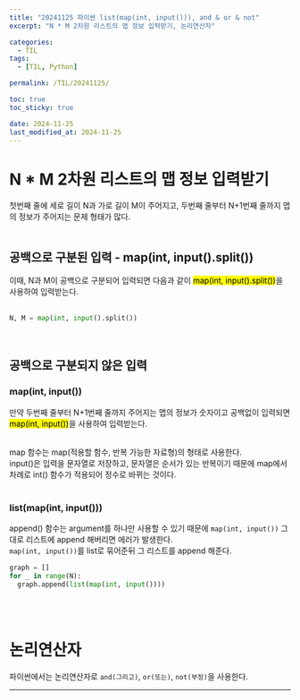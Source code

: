 ```yaml
---
title: "20241125 파이썬 list(map(int, input())), and & or & not"
excerpt: "N * M 2차원 리스트의 맵 정보 입력받기, 논리연산자"

categories:
  - TIL
tags:
  - [TIL, Python]

permalink: /TIL/20241125/

toc: true
toc_sticky: true

date: 2024-11-25
last_modified_at: 2024-11-25
---
```


# N * M 2차원 리스트의 맵 정보 입력받기
첫번째 줄에 세로 길이 N과 가로 길이 M이 주어지고, 두번째 줄부터 N+1번째 줄까지 맵의 정보가 주어지는 문제 형태가 많다.<br><br>

## 공백으로 구분된 입력 - map(int, input().split())
이때, N과 M이 공백으로 구분되어 입력되면 다음과 같이 <mark>map(int, input().split())</mark>을 사용하여 입력받는다.<br><br>

```python
N, M = map(int, input().split())
```
<br>

## 공백으로 구분되지 않은 입력
### map(int, input())
만약 두번째 줄부터 N+1번째 줄까지 주어지는 맵의 정보가 숫자이고 공백없이 입력되면 <mark>map(int, input())</mark>을 사용하여 입력받는다.<br><br>

map 함수는 map(적용할 함수, 반복 가능한 자료형)의 형태로 사용한다.<br>
input()은 입력을 문자열로 저장하고, 문자열은 순서가 있는 반복이기 때문에 map에서 차례로 int() 함수가 적용되어 정수로 바뀌는 것이다.<br><br>

### list(map(int, input()))
append() 함수는 argument를 하나만 사용할 수 있기 때문에 ```map(int, input())``` 그대로 리스트에 append 해버리면 에러가 발생한다.<br>
```map(int, input())```를 list로 묶어준뒤 그 리스트를 append 해준다.<br>

```python
graph = []
for _ in range(N):
  graph.append(list(map(int, input())))
```
<br><br>

# 논리연산자
파이썬에서는 논리연산자로 ```and(그리고)```, ```or(또는)```, ```not(부정)```을 사용한다.




<hr>
